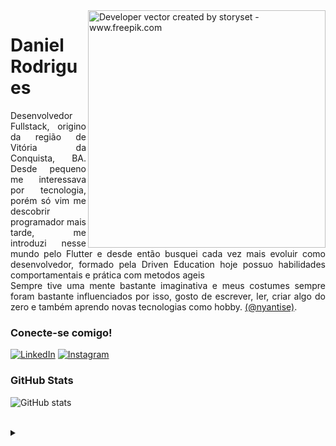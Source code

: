 <img align="right" alt="Developer vector created by storyset - www.freepik.com" height="380" src="https://drive.google.com/uc?id=1BSavgppM-0rCc4TbCMrs-_bMv543NDPT">

<h1>
    <!-- <a href="https://elidianaandrade.github.io/">
     <img align="center" alt="Logo Daniel Rodrigues" width="36px" src="https://user-images.githubusercontent.com/97471199/230773934-2eeb538d-d992-4199-872e-117c1c635d81.png"></a> -->
    <span>Daniel Rodrigues</span>
</h1>

<p align="justify">Desenvolvedor Fullstack, origino da região de Vitória da Conquista, BA. Desde pequeno me interessava por tecnologia, porém só vim me descobrir programador mais tarde, me introduzi nesse mundo pelo Flutter e desde então busquei cada vez mais evoluir como desenvolvedor, formado pela Driven Education hoje possuo habilidades comportamentais e prática com metodos ageis
<br>
Sempre tive uma mente bastante imaginativa e meus costumes sempre foram bastante influenciados por isso, gosto de escrever, ler, criar algo do zero e também aprendo novas tecnologias como hobby.
<a href="https://www.instagram.com/nyantise/">(@nyantise)</a>.</p>
<!--
[![Preview](https://img.shields.io/badge/Portfolio-000?style=for-the-badge&logo=github&logoColor=#FF725E)](https://elidianaandrade.github.io/)
[![GitHub Page](https://img.shields.io/badge/elidianaandrade.github.io-67136f?style=for-the-badge)](https://elidianaandrade.github.io/)
-->
<h3 align="left">Conecte-se comigo!</h3>

[![LinkedIn](https://img.shields.io/badge/-LinkedIn-000?style=for-the-badge&logo=linkedin&logoColor=#FF725E&color:FFF)](https://www.linkedin.com/in/nyantise/)
[![Instagram](https://img.shields.io/badge/-Instagram-000?style=for-the-badge&logo=instagram&logoColor=#FF725E&color:FFF)](https://www.instagram.com/nyantise/)
<!-- [![YouTube](https://img.shields.io/badge/-YouTube-000?style=for-the-badge&logo=youtube&logoColor=#FF725E&color:FFF)](https://www.youtube.com/) -->

<h3 align="left">GitHub Stats</h3>

![GitHub stats](https://github-readme-stats-git-masterrstaa-rickstaa.vercel.app/api?username=Nyantise&hide_title=true&show_icons=true&include_all_commits=false&count_private=true&line_height=25&hide=issues&bg_color=000&title_color=#FF725E&text_color=FFF&border_radius=3&border_color=36123c&icon_color=#FF725E&theme=jolly)
<!--[![Most Used Languages](https://github-readme-stats-git-masterrstaa-rickstaa.vercel.app/api/top-langs/?username=elidianaandrade&line_height=10&card_width=290&layout=compact&hide_title=false&count_private=true&langs_count=4&show_icons=true&title_color=#FF725E&hide=html,css&bg_color=000&text_color=8B8B8B&border_radius=3&border_color=561760&count_private=true)](https://github.com/elidianaandrade/github-readme-stats)-->
<br>

<details align="left">
  <summary></summary> 
 
  - Badges by <a href="https://shields.io/">shields.io</a><br>
  - GitHub Stats by <a href="https://github.com/anuraghazra/github-readme-stats">anuraghazra</a>
  - Developer vector created by <a href="https://www.freepik.com/vectors/developer">storyset - www.freepik.com</a> (edited by author)
 
  <div align="right">Made with 💜 by <a href="https://github.com/elidianaandrade">EA</a>.</div>

</details>